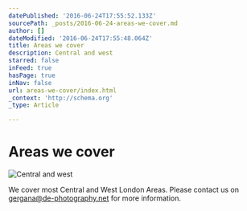 ```yaml
---
datePublished: '2016-06-24T17:55:52.133Z'
sourcePath: _posts/2016-06-24-areas-we-cover.md
author: []
dateModified: '2016-06-24T17:55:48.064Z'
title: Areas we cover
description: Central and west
starred: false
inFeed: true
hasPage: true
inNav: false
url: areas-we-cover/index.html
_context: 'http://schema.org'
_type: Article

---
```

# Areas we cover
![Central and west](https://imgflo.herokuapp.com/graph/vahj1ThiexotieMo/f478edcd2db8cb7323aeef7c5fa7e757/croprotate.jpg?cropheight=1652&cropwidth=2000&degrees=0&input=https%3A%2F%2Fthe-grid-user-content.s3-us-west-2.amazonaws.com%2F0906eb7c-3f7a-4de0-8bb0-dbe8afe28400.jpg&x=0&y=0)

We cover most Central and West London Areas. Please contact us on gergana@de-photography.net for more information.